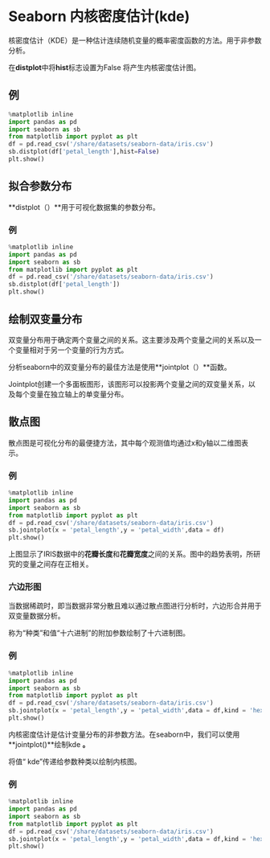 # Seaborn 内核密度估计(kde)

核密度估计（KDE）是一种估计连续随机变量的概率密度函数的方法。用于非参数分析。

在**distplot**中将**hist**标志设置为False 将产生内核密度估计图。

## 例

```python
%matplotlib inline
import pandas as pd
import seaborn as sb
from matplotlib import pyplot as plt
df = pd.read_csv('/share/datasets/seaborn-data/iris.csv')
sb.distplot(df['petal_length'],hist=False)
plt.show()
```


## 拟合参数分布

**distplot（）**用于可视化数据集的参数分布。

### 例

```python
%matplotlib inline
import pandas as pd
import seaborn as sb
from matplotlib import pyplot as plt
df = pd.read_csv('/share/datasets/seaborn-data/iris.csv')
sb.distplot(df['petal_length'])
plt.show()
```


## 绘制双变量分布

双变量分布用于确定两个变量之间的关系。这主要涉及两个变量之间的关系以及一个变量相对于另一个变量的行为方式。

分析seaborn中的双变量分布的最佳方法是使用**jointplot（）**函数。

Jointplot创建一个多面板图形，该图形可以投影两个变量之间的双变量关系，以及每个变量在独立轴上的单变量分布。

## 散点图

散点图是可视化分布的最便捷方法，其中每个观测值均通过x和y轴以二维图表示。

### 例

```python
%matplotlib inline
import pandas as pd
import seaborn as sb
from matplotlib import pyplot as plt
df = pd.read_csv('/share/datasets/seaborn-data/iris.csv')
sb.jointplot(x = 'petal_length',y = 'petal_width',data = df)
plt.show()
```


上图显示了IRIS数据中的**花瓣长度**和**花瓣宽度**之间的关系。图中的趋势表明，所研究的变量之间存在正相关。

### 六边形图

当数据稀疏时，即当数据非常分散且难以通过散点图进行分析时，六边形合并用于双变量数据分析。

称为“种类”和值“十六进制”的附加参数绘制了十六进制图。

### 例

```python
%matplotlib inline
import pandas as pd
import seaborn as sb
from matplotlib import pyplot as plt
df = pd.read_csv('/share/datasets/seaborn-data/iris.csv')
sb.jointplot(x = 'petal_length',y = 'petal_width',data = df,kind = 'hex')
plt.show()
```

内核密度估计是估计变量分布的非参数方法。在seaborn中，我们可以使用**jointplot()**绘制kde **。**

将值“ kde”传递给参数种类以绘制内核图。

### 例

```python
%matplotlib inline
import pandas as pd
import seaborn as sb
from matplotlib import pyplot as plt
df = pd.read_csv('/share/datasets/seaborn-data/iris.csv')
sb.jointplot(x = 'petal_length',y = 'petal_width',data = df,kind = 'hex')
plt.show()
```
<code class=gatsby-kernelname data-language=python></code>
